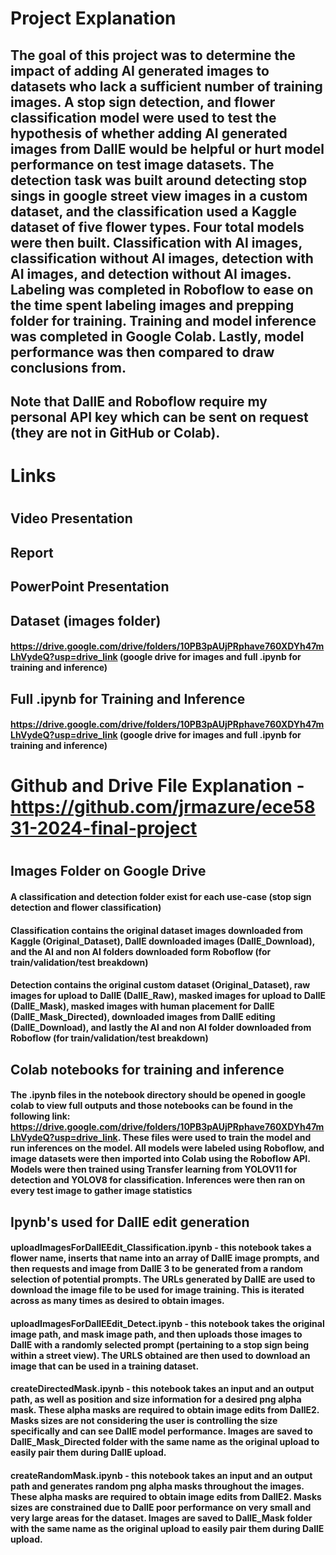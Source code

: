# Project Explanation
## The goal of this project was to determine the impact of adding AI generated images to datasets who lack a sufficient number of training images. A stop sign detection, and flower classification model were used to test the hypothesis of whether adding AI generated images from DallE would be helpful or hurt model performance on test image datasets. The detection task was built around detecting stop sings in google street view images in a custom dataset, and the classification used a Kaggle dataset of five flower types. Four total models were then built.   Classification with AI images, classification without AI images, detection with AI images, and detection without AI images. Labeling was completed in Roboflow to ease on the time spent labeling images and prepping folder for training. Training and model inference was completed in Google Colab. Lastly, model performance was then compared to draw conclusions from.

## Note that DallE and Roboflow require my personal API key which can be sent on request (they are not in GitHub or Colab). 

#
# Links
#

## Video Presentation

## Report

## PowerPoint Presentation

## Dataset (images folder)
#### https://drive.google.com/drive/folders/10PB3pAUjPRphave760XDYh47mLhVydeQ?usp=drive_link (google drive for images and full .ipynb for training and inference)

## Full .ipynb for Training and Inference
#### https://drive.google.com/drive/folders/10PB3pAUjPRphave760XDYh47mLhVydeQ?usp=drive_link (google drive for images and full .ipynb for training and inference)

# 
# Github and Drive File Explanation - https://github.com/jrmazure/ece5831-2024-final-project
#

## Images Folder on Google Drive
#### A classification and detection folder exist for each use-case (stop sign detection and flower classification)
#### Classification contains the original dataset images downloaded from Kaggle (Original_Dataset), DallE downloaded images (DallE_Download), and the AI and non AI folders downloaded form Roboflow (for train/validation/test breakdown)
#### Detection contains the original custom dataset (Original_Dataset), raw images for upload to DallE (DallE_Raw), masked images for upload to DallE (DallE_Mask), masked images with human placement for DallE (DallE_Mask_Directed), downloaded images from DallE editing (DallE_Download), and lastly the AI and non AI folder downloaded from Roboflow (for train/validation/test breakdown)

## Colab notebooks for training and inference
#### The .ipynb files in the notebook directory should be opened in google colab to view full outputs and those notebooks can be found in the following link: https://drive.google.com/drive/folders/10PB3pAUjPRphave760XDYh47mLhVydeQ?usp=drive_link. These files were used to train the model and run inferences on the model. All models were labeled using Roboflow, and image datasets were then imported into Colab using the Roboflow API. Models were then trained using Transfer learning from YOLOV11 for detection and YOLOV8 for classification. Inferences were then ran on every test image to gather image statistics 

## Ipynb's used for DallE edit generation
#### uploadImagesForDallEEdit_Classification.ipynb - this notebook takes a flower name, inserts that name into an array of DallE image prompts, and then requests and image from DallE 3 to be generated from a random selection of potential prompts. The URLs generated by DallE are used to download the image file to be used for image training. This is iterated across as many times as desired to obtain images.
#### uploadImagesForDallEEdit_Detect.ipynb - this notebook takes the original image path, and mask image path, and then uploads those images to DallE with a randomly selected prompt (pertaining to a stop sign being within a street view). The URLS obtained are then used to download an image that can be used in a training dataset.  
#### createDirectedMask.ipynb - this notebook takes an input and an output path, as well as position and size information for a desired png alpha mask. These alpha masks are required to obtain image edits from DallE2. Masks sizes are not considering the user is controlling the size specifically and can see DallE model performance. Images are saved to DallE_Mask_Directed folder with the same name as the original upload to easily pair them during DallE upload. 
#### createRandomMask.ipynb - this notebook takes an input and an output path and generates random png alpha masks throughout the images. These alpha masks are required to obtain image edits from DallE2. Masks sizes are constrained due to DallE poor performance on very small and very large areas for the dataset. Images are saved to DallE_Mask folder with the same name as the original upload to easily pair them during DallE upload. 


